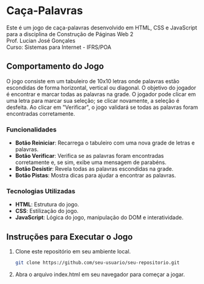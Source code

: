 # Caça-Palavras

<p>Este é um jogo de caça-palavras desenvolvido em HTML, CSS e JavaScript para a disciplina de Construção de Páginas Web 2<br>
  Prof. Lucian José Gonçales<br>
  Curso: Sistemas para Internet - IFRS/POA</p>

## Comportamento do Jogo

O jogo consiste em um tabuleiro de 10x10 letras onde palavras estão escondidas de forma horizontal, vertical ou diagonal. O objetivo do jogador é encontrar e marcar todas as palavras na grade. O jogador pode clicar em uma letra para marcar sua seleção; se clicar novamente, a seleção é desfeita. Ao clicar em "Verificar", o jogo validará se todas as palavras foram encontradas corretamente.

### Funcionalidades

- **Botão Reiniciar**: Recarrega o tabuleiro com uma nova grade de letras e palavras.
- **Botão Verificar**: Verifica se as palavras foram encontradas corretamente e, se sim, exibe uma mensagem de parabéns.
- **Botão Desistir**: Revela todas as palavras escondidas na grade.
- **Botão Pistas**: Mostra dicas para ajudar a encontrar as palavras.

### Tecnologias Utilizadas

- **HTML**: Estrutura do jogo.
- **CSS**: Estilização do jogo.
- **JavaScript**: Lógica do jogo, manipulação do DOM e interatividade.

## Instruções para Executar o Jogo

1. Clone este repositório em seu ambiente local.
   ```sh
   git clone https://github.com/seu-usuario/seu-repositorio.git

2. Abra o arquivo index.html em seu navegador para começar a jogar.

 


